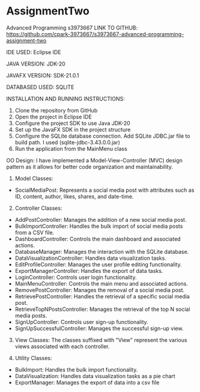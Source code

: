 # AssignmentTwo
 Advanced Programming s3973667
 LINK TO GITHUB:
https://github.com/cpark-3973667/s3973667-advanced-programming-assignment-two

 IDE USED:
 Eclipse IDE

 JAVA VERSION:
 JDK-20

 JAVAFX VERSION:
 SDK-21.0.1

 DATABASED USED:
 SQLITE

 INSTALLATION AND RUNNING INSTRUCTIONS:
 1. Clone the repository from GitHub
 2. Open the project in Eclipse IDE
 3. Configure the project SDK to use Java JDK-20
 4. Set up the JavaFX SDK in the project structure
 5. Configure the SQLite database connection. Add SQLite JDBC.jar file to build path. I used (sqlite-jdbc-3.43.0.0.jar)
 6. Run the application from the MainMenu class

OO Design:
I have implemented a Model-View-Controller (MVC) design pattern as it allows for better code organization and maintainability.
1. Model Classes:
- SocialMediaPost: Represents a social media post with attributes such as ID, content, author, likes, shares, and date-time.

2. Controller Classes:
- AddPostController: Manages the addition of a new social media post.
- BulkImportController: Handles the bulk import of social media posts from a CSV file.
- DashboardController: Controls the main dashboard and associated actions.
- DatabaseManager: Manages the interaction with the SQLite database.
- DataVisualizationController: Handles data visualization tasks.
- EditProfileController: Manages the user profile editing functionality.
- ExportManagerController: Handles the export of data tasks.
- LoginController: Controls user login functionality.
- MainMenuController: Controls the main menu and associated actions.
- RemovePostController: Manages the removal of a social media post.
- RetrievePostController: Handles the retrieval of a specific social media post.
- RetrieveTopNPostsController: Manages the retrieval of the top N social media posts.
- SignUpController: Controls user sign-up functionality.
- SignUpSuccessfulController: Manages the successful sign-up view.

3. View Classes:
The classes suffixed with "View" represent the various views associated with each controller.

4. Utility Classes:
- BulkImport: Handles the bulk import functionality.
- DataVisualization: Handles data visualization tasks as a pie chart
- ExportManager: Manages the export of data into a csv file
